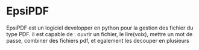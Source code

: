 # EpsiPDF
EpsiPDF est un logiciel developper en python pour la gestion des fichier du type PDF. il est capable de : ouvrir un fichier, le lire(voix), mettre un mot de passe, combiner des fichiers pdf, et egalement les decouper en plusieurs  
